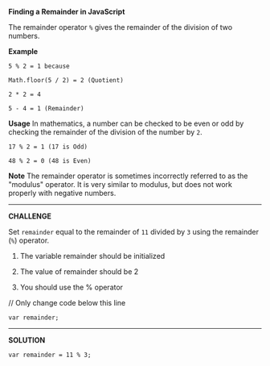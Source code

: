 **Finding a Remainder in JavaScript**


The remainder operator `%` gives the remainder of the division of two numbers.

**Example**

`5 % 2 = 1 because`


`Math.floor(5 / 2) = 2 (Quotient)`


`2 * 2 = 4`


`5 - 4 = 1 (Remainder)`


**Usage**
In mathematics, a number can be checked to be even or odd by checking the remainder of the division of the number by `2`.

`17 % 2 = 1 (17 is Odd)`


`48 % 2 = 0 (48 is Even)`


**Note**
The remainder operator is sometimes incorrectly referred to as the "modulus" operator. It is very similar to modulus, but does not work properly with negative numbers.

----------------------------
**CHALLENGE**


Set `remainder` equal to the remainder of `11` divided by `3` using the remainder (`%`) operator.

1. The variable remainder should be initialized


2. The value of remainder should be 2


3. You should use the % operator


// Only change code below this line


`var remainder;`


----------------------
**SOLUTION**

`var remainder = 11 % 3;`



